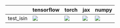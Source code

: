 |           | tensorflow                                                                                                                                                                         | torch                                                                                                                                                                                  | jax                                                                                                                                                                                    | numpy                                                                                                                                                                                  |
|:----------|:-----------------------------------------------------------------------------------------------------------------------------------------------------------------------------------|:---------------------------------------------------------------------------------------------------------------------------------------------------------------------------------------|:---------------------------------------------------------------------------------------------------------------------------------------------------------------------------------------|:---------------------------------------------------------------------------------------------------------------------------------------------------------------------------------------|
| test_isin | <a href="https://github.com/unifyai/ivy/actions/runs/3769659082/jobs/6409008106" rel="noopener noreferrer" target="_blank"><img src=https://img.shields.io/badge/-failure-red></a> | <a href="https://github.com/unifyai/ivy/actions/runs/3779113190/jobs/6424128238" rel="noopener noreferrer" target="_blank"><img src=https://img.shields.io/badge/-success-success></a> | <a href="https://github.com/unifyai/ivy/actions/runs/3787336363/jobs/6439060223" rel="noopener noreferrer" target="_blank"><img src=https://img.shields.io/badge/-success-success></a> | <a href="https://github.com/unifyai/ivy/actions/runs/3765239592/jobs/6400532432" rel="noopener noreferrer" target="_blank"><img src=https://img.shields.io/badge/-success-success></a> |